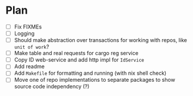 # Plan

- [ ] Fix FIXMEs
- [ ] Logging
- [ ] Should make abstraction over transactions for working with repos, like `unit of work`?
- [ ] Make table and real requests for cargo reg service
- [ ] Copy ID web-service and add http impl for `IdService`
- [ ] Add readme
- [ ] Add `Makefile` for formatting and running (with nix shell check)
- [ ] Move one of repo implementations to separate packages to show source code independency (?)
